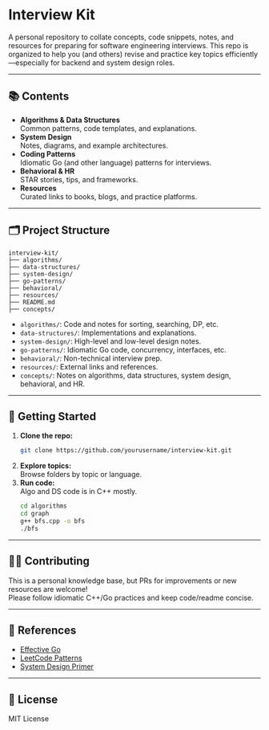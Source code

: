 # Interview Kit

A personal repository to collate concepts, code snippets, notes, and resources for preparing for software engineering interviews. This repo is organized to help you (and others) revise and practice key topics efficiently—especially for backend and system design roles.

---

## 📚 Contents

- **Algorithms & Data Structures**  
  Common patterns, code templates, and explanations.
- **System Design**  
  Notes, diagrams, and example architectures.
- **Coding Patterns**  
  Idiomatic Go (and other language) patterns for interviews.
- **Behavioral & HR**  
  STAR stories, tips, and frameworks.
- **Resources**  
  Curated links to books, blogs, and practice platforms.

---

## 🗂️ Project Structure

```
interview-kit/
├── algorithms/
├── data-structures/
├── system-design/
├── go-patterns/
├── behavioral/
├── resources/
├── README.md
├── concepts/
```

- `algorithms/`: Code and notes for sorting, searching, DP, etc.
- `data-structures/`: Implementations and explanations.
- `system-design/`: High-level and low-level design notes.
- `go-patterns/`: Idiomatic Go code, concurrency, interfaces, etc.
- `behavioral/`: Non-technical interview prep.
- `resources/`: External links and references.
- `concepts/`: Notes on algorithms, data structures, system design, behavioral, and HR.

---

## 🚀 Getting Started

1. **Clone the repo:**
   ```bash
   git clone https://github.com/yourusername/interview-kit.git
   ```
2. **Explore topics:**  
   Browse folders by topic or language.
3. **Run code:**  
   Algo and DS code is in C++ mostly.
   ```bash
   cd algorithms
   cd graph
   g++ bfs.cpp -o bfs
   ./bfs
   ```

---

## 🧑‍💻 Contributing

This is a personal knowledge base, but PRs for improvements or new resources are welcome!  
Please follow idiomatic C++/Go practices and keep code/readme concise.

---

## 📖 References

- [Effective Go](https://golang.org/doc/effective_go.html)
- [LeetCode Patterns](https://seanprashad.com/leetcode-patterns/)
- [System Design Primer](https://github.com/donnemartin/system-design-primer)

---

## 📝 License

MIT License
